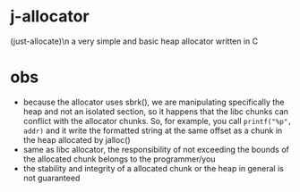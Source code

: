 # j-allocator
(just-allocate)\n
a very simple and basic heap allocator written in C

# obs
- because the allocator uses sbrk(), we are manipulating specifically the heap and not an isolated section, so it happens that the libc chunks can conflict with the allocator chunks. So, for example, you call `printf("%p", addr)` and it write the formatted string at the same offset as a chunk in the heap allocated by jalloc()
- same as libc allocator, the responsibility of not exceeding the bounds of the allocated chunk belongs to the programmer/you
- the stability and integrity of a allocated chunk or the heap in general is not guaranteed
